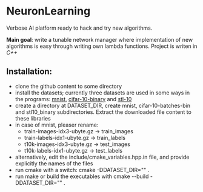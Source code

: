 # NeuronLearning
Verbose AI platform ready to hack and try new algorithms.

**Main goal**: write a tunable network manager where implementation of new algorithms is easy through writing own lambda functions.
Project is writen in *C++*

## Installation:
* clone the github content to some directory
* install the datasets; currently three datasets are used in some ways in the programs: [mnist](http://yann.lecun.com/exdb/mnist/), [cifar-10-binary](https://www.cs.toronto.edu/~kriz/cifar-10-binary.tar.gz) and [stl-10](http://ai.stanford.edu/~acoates/stl10/stl10_binary.tar.gz)
* create a directory at DATASET_DIR, create mnist, cifar-10-batches-bin and stl10_binary subdirectories. Extract the downloaded file content to these libraries
* in case of mnist, pleaser rename:
  * train-images-idx3-ubyte.gz -> train_images
  * train-labels-idx1-ubyte.gz -> train_labels
  * t10k-images-idx3-ubyte.gz -> test_images
  * t10k-labels-idx1-ubyte.gz -> test_labels
* alternatively, edit the include/cmake_variables.hpp.in file, and provide explicitly the names of the files
* run cmake with a switch: cmake -DDATASET_DIR="<your dataset_dir>" .
* run make or build the executables with cmake --build -DDATASET_DIR="<your dataset_dir>" .




